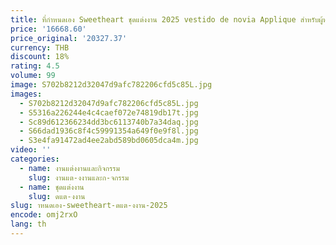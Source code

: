```yaml
---
title: ที่กําหนดเอง Sweetheart ชุดแต่งงาน 2025 vestido de novia Applique สําหรับผู้หญิงสีขาวชุดบอลชุดเจ้าสาวชุดเดรสหรูหรา
price: '16668.60'
price_original: '20327.37'
currency: THB
discount: 18%
rating: 4.5
volume: 99
image: S702b8212d32047d9afc782206cfd5c85L.jpg
images:
  - S702b8212d32047d9afc782206cfd5c85L.jpg
  - S5316a226244e4c4caef072e74819db17t.jpg
  - Sc89d612366234dd3bc6113740b7a34daq.jpg
  - S66dad1936c8f4c59991354a649f0e9f8l.jpg
  - S3e4fa91472ad4ee2abd589bd0605dca4m.jpg
video: ''
categories:
  - name: งานแต่งงานและกิจกรรม
    slug: งานแต-งงานและก-จกรรม
  - name: ชุดแต่งงาน
    slug: ดแต-งงาน
slug: าหนดเอง-sweetheart-ดแต-งงาน-2025
encode: omj2rxO
lang: th
---
```

  